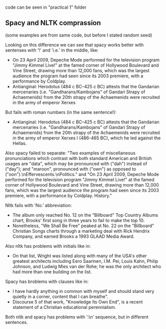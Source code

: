 code can be seen in "practical 1" folder
## Spacy and NLTK comprassion
(some examples are from same code, but before I stated random seed)

Looking on this difference we can see that spacy works better with sentenses with '!' and 'i.e.' in the middle, like:

- On 23 April 2009, Depeche Mode performed for the television program "Jimmy Kimmel Live!" at the famed corner of Hollywood Boulevard and Vine Street, drawing more than 12,000 fans, which was the largest audience the program had seen since its 2003 premiere, with a performance by Coldplay.
- Antianginal: Herodotus (484 c BC–425 c BC) attests that the Gandarian mercenaries (i.e. "Gandharans/Kambojans" of Gandari Strapy of Achaemenids) from the 20th strapy of the Achaemenids were recruited in the army of emperor Xerxes

But fails with roman numbers (in the same sentence!):

- Antianginal: Herodotus (484 c BC–425 c BC) attests that the Gandarian mercenaries (i.e. "Gandharans/Kambojans" of Gandari Strapy of Achaemenids) from the 20th strapy of the Achaemenids were recruited in the army of emperor Xerxes I (486-465 BC), which he led against the Hellas.

Also spacy failed to separate: "Two examples of miscellaneous pronunciations which contrast with both standard American and British usages are "data", which may be pronounced with ("dah") instead of ("day"); and "maroon", pronounced with ("own") as opposed to ("oon").\nEffervescents.\nPolitics." and "On 23 April 2009, Depeche Mode performed for the television program "Jimmy Kimmel Live!" at the famed corner of Hollywood Boulevard and Vine Street, drawing more than 12,000 fans, which was the largest audience the program had seen since its 2003 premiere, with a performance by Coldplay.
History."

Nltk fails with 'No.' abbreviation:

- The album only reached No. 12 on the "Billboard" Top Country Albums chart, Brooks' first song in three years to fail to make the top 10.
- Nonetheless, "We Shall Be Free" peaked at No. 22 on the "Billboard" Christian Songs charts through a marketing deal with Rick Hendrix Company, and earned Brooks a 1993 GLAAD Media Award.

Also nltk has problems with initials like in:

- On that list, Wright was listed along with many of the USA's other greatest architects including Eero Saarinen, I.M. Pei, Louis Kahn, Philip Johnson, and Ludwig Mies van der Rohe; he was the only architect who had more than one building on the list.

Spacy has broblems with clauses like in:

- I have hardly anything in common with myself and should stand very quietly in a corner, content that I can breathe".
- Discourse 5 of that work, "Knowledge Its Own End", is a recent statement of a Christian educational perennialism.

Both nltk and spacy has problems with ':\n' sequence, but in different sentences.
